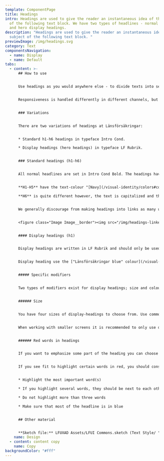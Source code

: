 ```yaml
---
template: ComponentPage
title: Headings
intro: Headings are used to give the reader an instantaneous idea of the subject
  of the following text block. We have two types of headlines - normal headings
  and hero display headings.
description: "Headings are used to give the reader an instantaneous idea of the
  subject of the following text block. "
previewImage: /img/headings.svg
category: Text
componentsNavigation:
  - name: Display
  - name: Default
tabs:
  - content: >-
      ## How to use


      Use headings as you would anywhere else - to divide texts into sections and explain what the user can expect of the text under the heading. Headings helps the users to quickly find what they're interested in.


      Responsiveness is handled differently in different channels, but a rule of thumb is to work with the smaller headings.


      ### Variations


      There are two variations of headings at Länsförsäkringar:


      * Standard h1-h6 headings in typeface Intro Cond.

      * Display headings (hero headings) in typeface LF Rubrik.


      ### Standard headings (h1-h6)


      All normal headlines are set in Intro Cond Bold. The headings have margin spacing rules depending on their position in a section. 


      **H1-H5** have the text-colour "[Navy](/visual-identity/colors#complimentary-colors)" and only vary in size.\

      **H6** is quite different however, the text is capitalized and the text-colour is "[Grey](/visual-identity/colors#black-white-and-some-shades-of-grey)".


      We generally discourage from making headings into links as many users miss those links, but it is a rule with exceptions. For example our [card-component ](../page-content/card)features clickable headings. When headings h1-h5 are made clickable their colour change to standard link colour "[Länsförsäkringar blue](/visual-identity/colors#primary-colors)" and an underline is added on hover. An example of this can be seen below.


      <figure class="Image Image__border"><img src="/img/headings-linked.png" srcset="/img/headings-linked.png 2x" alt="Example of linked headings with and without hover state"><figcaption><div class="Image__caption"></div></figcaption></figure>


      #### Display headings (h1)


      Display headings are written in LF Rubrik and should only be used as the main headline of a page. Technically they are css-class added to the h1, meaning that the next level of heading should be h2.


      Display heading use the ["Länsförsäkringar blue" colour](/visual-identity/colors#primary-colors) (#00427a).


      ##### Specific modifiers


      Two types of modifiers exist for display headings; size and colour.


      ###### Size


      You have four sizes of display-headings to choose from. Use common sense and a fine-tuned design eye to choose which one.


      When working with smaller screens it is recommended to only use display-3 or display-4.


      ###### Red words in headings


      If you want to emphasize some part of the heading you can choose to make that part "[Länsförsäkringar red](/visual-identity/colors#primary-colors)". The interplay between a blue heading with an emphasis on certain words with red colour is prominent in our ads and analog communication, and thus should be used in brand-bearing digital communication as well. As the red colour can disrupt the flow for certain users (like those with ADHD) we use it with caution in a digital context. 


      If you see fit to highlight certain words in red, you should consider the following:


      * Highlight the most important word(s)

      * If you highlight several words, they should be next to each other

      * Do not highlight more than three words

      * Make sure that most of the headline is in blue


      ## Other material


      **Sketch file:** LFUXAD Assets/LFUI Commons.sketch (Text Style/ "Display" and "Heading")
    name: Design
  - content: content copy
    name: Copy
backgroundColor: "#fff"
---
```


